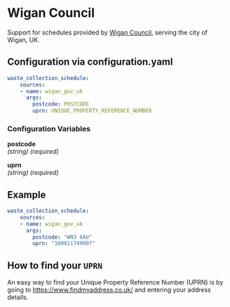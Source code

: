 # Wigan Council

Support for schedules provided by [Wigan Council](https://apps.wigan.gov.uk/MyNeighbourhood/), serving the city of Wigan, UK.

## Configuration via configuration.yaml

```yaml
waste_collection_schedule:
    sources:
    - name: wigan_gov_uk
      args:
        postcode: POSTCODE
        uprn: UNIQUE_PROPERTY_REFERENCE_NUMBER
```

### Configuration Variables
**postcode**  
*(string) (required)*

**uprn**  
*(string) (required)*

## Example

```yaml
waste_collection_schedule:
    sources:
    - name: wigan_gov_uk
      args:
        postcode: "WN3 6AU"
        uprn: "100011749007"
```

## How to find your `UPRN`

An easy way to find your Unique Property Reference Number (UPRN) is by going to <https://www.findmyaddress.co.uk/> and entering your address details.
